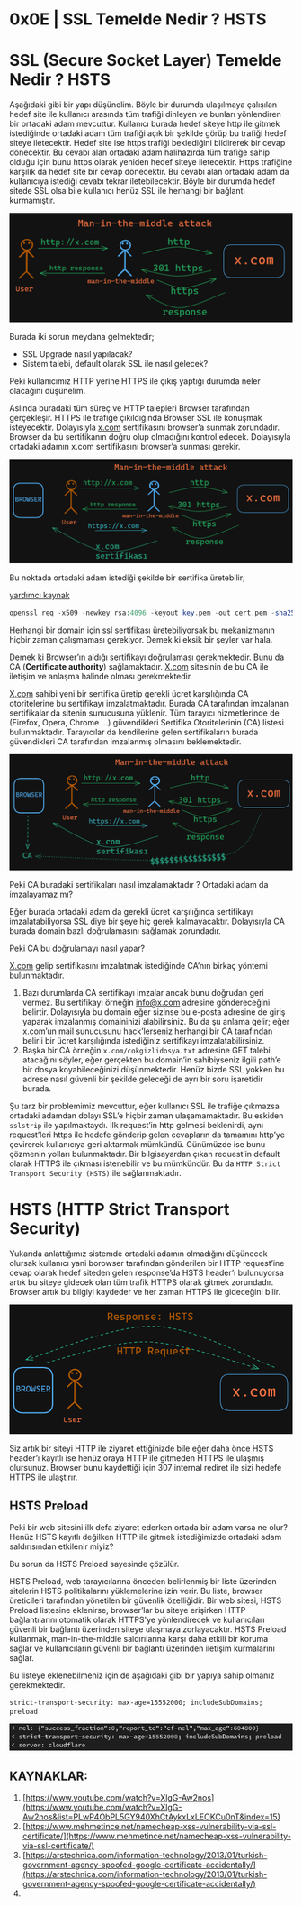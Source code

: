 # 0x0E | SSL Temelde Nedir ? HSTS

# SSL (Secure Socket Layer) Temelde Nedir ? HSTS

Aşağıdaki gibi bir yapı düşünelim. Böyle bir durumda ulaşılmaya çalışılan hedef site ile kullanıcı arasında tüm trafiği dinleyen ve bunları yönlendiren bir ortadaki adam mevcuttur. Kullanıcı burada hedef siteye http ile gitmek istediğinde ortadaki adam tüm trafiği açık bir şekilde görüp bu trafiği hedef siteye iletecektir. Hedef site ise https trafiği beklediğini bildirerek bir cevap dönecektir. Bu cevabı alan ortadaki adam halihazırda tüm trafiğe sahip olduğu için bunu https olarak yeniden hedef siteye iletecektir. Https trafiğine karşılık da hedef site bir cevap dönecektir. Bu cevabı alan ortadaki adam da kullanıcıya istediği cevabı tekrar iletebilecektir. Böyle bir durumda hedef sitede SSL olsa bile kullanıcı henüz SSL ile herhangi bir bağlantı kurmamıştır.

![Untitled](0x0E-75b658ad3df848cbac9efe8d8fe2eb9e/Untitled.png)

Burada iki sorun meydana gelmektedir;

- SSL Upgrade nasıl yapılacak?
- Sistem talebi, default olarak SSL ile nasıl gelecek?

Peki kullanıcımız HTTP yerine HTTPS ile çıkış yaptığı durumda neler olacağını düşünelim. 

Aslında buradaki tüm süreç ve HTTP talepleri Browser tarafından gerçekleşir. HTTPS ile trafiğe çıkıldığında Browser SSL ile konuşmak isteyecektir. Dolayısıyla [x.com](http://x.com) sertifikasını browser’a sunmak zorundadır. Browser da bu sertifikanın doğru olup olmadığını kontrol edecek. Dolayısıyla ortadaki adamın x.com sertifikasını browser’a sunması gerekir. 

![Untitled](0x0E-75b658ad3df848cbac9efe8d8fe2eb9e/Untitled-1.png)

Bu noktada ortadaki adam istediği şekilde bir sertifika üretebilir;

[yardımcı kaynak](https://stackoverflow.com/questions/10175812/how-to-generate-a-self-signed-ssl-certificate-using-openssl)

```php
openssl req -x509 -newkey rsa:4096 -keyout key.pem -out cert.pem -sha256 -days 365
```

Herhangi bir domain için ssl sertifikası üretebiliyorsak bu mekanizmanın hiçbir zaman çalışmaması gerekiyor. Demek ki eksik bir şeyler var hala. 

Demek ki Browser’ın aldığı sertifikayı doğrulaması gerekmektedir. Bunu da CA (**Certificate authority**) sağlamaktadır. [X.com](http://X.com) sitesinin de bu CA ile iletişim ve anlaşma halinde olması gerekmektedir. 

[X.com](http://X.com) sahibi yeni bir sertifika üretip gerekli ücret karşılığında CA otoritelerine bu sertifikayı imzalatmaktadır. Burada CA tarafından imzalanan sertifikalar da sitenin sunucusuna yüklenir. Tüm tarayıcı hizmetlerinde de (Firefox, Opera, Chrome …) güvendikleri Sertifika Otoritelerinin (CA) listesi bulunmaktadır. Tarayıcılar da kendilerine gelen sertifikaların burada güvendikleri CA tarafından imzalanmış olmasını beklemektedir. 

![Untitled](0x0E-75b658ad3df848cbac9efe8d8fe2eb9e/Untitled-2.png)

Peki CA buradaki sertifikaları nasıl imzalamaktadır ? Ortadaki adam da imzalayamaz mı?

Eğer burada ortadaki adam da gerekli ücret karşılığında sertifikayı imzalatabiliyorsa SSL diye bir şeye hiç gerek kalmayacaktır. Dolayısıyla CA burada domain bazlı doğrulamasını sağlamak zorundadır.

Peki CA bu doğrulamayı nasıl yapar?

[X.com](http://X.com) gelip sertifikasını imzalatmak istediğinde CA’nın birkaç yöntemi bulunmaktadır. 

1. Bazı durumlarda CA sertifikayı imzalar ancak bunu doğrudan geri vermez. Bu sertifikayı örneğin info@x.com adresine göndereceğini belirtir. Dolayısıyla bu domain eğer sizinse bu e-posta adresine de giriş yaparak imzalanmış domaininizi alabilirsiniz. Bu da şu anlama gelir; eğer x.com’un mail sunucusunu hack’lerseniz  herhangi bir CA tarafından belirli bir ücret karşılığında istediğiniz sertifikayı imzalatabilirsiniz. 
2. Başka bir CA örneğin `x.com/cokgizlidosya.txt` adresine GET talebi atacağını söyler, eğer gerçekten bu domain’in sahibiyseniz ilgili path’e bir dosya koyabileceğinizi düşünmektedir. Henüz bizde SSL yokken bu adrese nasıl güvenli bir şekilde geleceği de ayrı bir soru işaretidir burada. 

Şu tarz bir problemimiz mevcuttur, eğer kullanıcı SSL ile trafiğe çıkmazsa ortadaki adamdan dolayı SSL’e hiçbir zaman ulaşamamaktadır. Bu eskiden `sslstrip` ile yapılmaktaydı. İlk request’in http gelmesi beklenirdi, aynı request’leri https ile hedefe gönderip gelen cevapların da tamamını http’ye çevirerek kullanıcıya geri aktarmak mümkündü. Günümüzde ise bunu çözmenin yolları bulunmaktadır. Bir bilgisayardan çıkan request’in default olarak HTTPS ile çıkması istenebilir ve bu mümkündür. Bu da `HTTP Strict Transport Security (HSTS)` ile sağlanmaktadır. 

# HSTS (HTTP Strict Transport Security)

Yukarıda anlattığımız sistemde ortadaki adamın olmadığını düşünecek olursak kullanıcı yani borowser tarafından gönderilen bir HTTP request’ine cevap olarak hedef siteden gelen response’da HSTS header’ı bulunuyorsa artık bu siteye gidecek olan tüm trafik HTTPS olarak gitmek zorundadır. Browser artık bu bilgiyi kaydeder ve her zaman HTTPS ile gideceğini bilir. 

![Untitled](0x0E-75b658ad3df848cbac9efe8d8fe2eb9e/Untitled-3.png)

Siz artık bir siteyi HTTP ile ziyaret ettiğinizde bile eğer daha önce HSTS header’ı kayıtlı ise henüz oraya HTTP ile gitmeden HTTPS ile ulaşmış olursunuz. Browser bunu kaydettiği için 307 internal rediret ile sizi hedefe HTTPS ile ulaştırır. 

## HSTS Preload

Peki bir web sitesini ilk defa ziyaret ederken ortada bir adam varsa ne olur? Henüz HSTS kayıtlı değilken HTTP ile gitmek istediğimizde ortadaki adam saldırısından etkilenir miyiz?

Bu sorun da HSTS Preload sayesinde çözülür. 

HSTS Preload, web tarayıcılarına önceden belirlenmiş bir liste üzerinden sitelerin HSTS politikalarını yüklemelerine izin verir. Bu liste, browser üreticileri tarafından yönetilen bir güvenlik özelliğidir. Bir web sitesi, HSTS Preload listesine eklenirse, browser’lar bu siteye erişirken HTTP bağlantılarını otomatik olarak HTTPS'ye yönlendirecek ve kullanıcıları güvenli bir bağlantı üzerinden siteye ulaşmaya zorlayacaktır. HSTS Preload kullanmak, man-in-the-middle saldırılarına karşı daha etkili bir koruma sağlar ve kullanıcıların güvenli bir bağlantı üzerinden iletişim kurmalarını sağlar.

Bu listeye eklenebilmeniz için de aşağıdaki gibi bir yapıya sahip olmanız gerekmektedir. 

```markup
strict-transport-security: max-age=15552000; includeSubDomains; preload
```

![Untitled](0x0E-75b658ad3df848cbac9efe8d8fe2eb9e/Untitled-4.png)

## KAYNAKLAR:

1. [https://www.youtube.com/watch?v=XlgG-Aw2nos](https://www.youtube.com/watch?v=XlgG-Aw2nos&list=PLwP4ObPL5GY940XhCtAykxLxLEOKCu0nT&index=15)
2. [https://www.mehmetince.net/namecheap-xss-vulnerability-via-ssl-certificate/](https://www.mehmetince.net/namecheap-xss-vulnerability-via-ssl-certificate/)
3. [https://arstechnica.com/information-technology/2013/01/turkish-government-agency-spoofed-google-certificate-accidentally/](https://arstechnica.com/information-technology/2013/01/turkish-government-agency-spoofed-google-certificate-accidentally/)
4.
